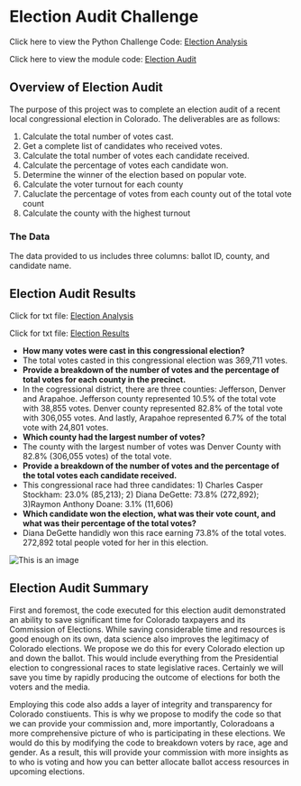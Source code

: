 # Election Audit Challenge 
Click here to view the Python Challenge Code: [Election Analysis](https://github.com/jzaragoza21/Election_Analysis/blob/main/PyPoll_Challenge.py)

Click here to view the module code: [Election Audit](https://github.com/jzaragoza21/Election_Analysis/blob/main/PyPoll.py)

## Overview of Election Audit

The purpose of this project was to complete an election audit of a recent local congressional election in Colorado. The deliverables are as follows: 
1. Calculate the total number of votes cast.
2. Get a complete list of candidates who received votes.
3. Calculate the total number of votes each candidate received.
4. Calculate the percentage of votes each candidate won.
5. Determine the winner of the election based on popular vote. 
6. Calculate the voter turnout for each county 
7. Caluclate the percentage of votes from each county out of the total vote count 
8. Calculate the county with the highest turnout

### The Data
The data provided to us includes three columns: ballot ID, county, and candidate name.

## Election Audit Results 

Click for txt file: [Election Analysis](https://github.com/jzaragoza21/Election_Analysis/blob/main/analysis/election_analysis.txt)

Click for txt file: [Election Results](https://github.com/jzaragoza21/Election_Analysis/blob/main/analysis/election_results.txt)

- **How many votes were cast in this congressional election?**
-  The total votes casted in this congressional election was 369,711 votes.
- **Provide a breakdown of the number of votes and the percentage of total votes for each county in the precinct.**
- In the cogressional district, there are three counties: Jefferson, Denver and Arapahoe. Jefferson county represented 10.5% of the total vote with 38,855 votes. Denver county represented 82.8% of the total vote with 306,055 votes. And lastly, Arapahoe represented 6.7% of the total vote with 24,801 votes. 
- **Which county had the largest number of votes?**
- The county with the largest number of votes was Denver County with 82.8% (306,055 votes) of the total vote. 
- **Provide a breakdown of the number of votes and the percentage of the total votes each candidate received.**
- This congressional race had three candidates: 1) Charles Casper Stockham: 23.0% (85,213); 2) Diana DeGette: 73.8% (272,892); 3)Raymon Anthony Doane: 3.1% (11,606)
- **Which candidate won the election, what was their vote count, and what was their percentage of the total votes?**
- Diana DeGette handidly won this race earning 73.8% of the total votes. 272,892 total people voted for her in this election.

![This is an image](https://github.com/jzaragoza21/Election_Analysis/blob/main/analysis/Election_Results_Text_Output.png)

## Election Audit Summary 

First and foremost, the code executed for this election audit demonstrated an ability to save significant time for Colorado taxpayers and its Commission of Elections. While saving considerable time and resources is good enough on its own, data science also improves the legitimacy of Colorado elections. We propose we do this for every Colorado election up and down the ballot. This would include everything from the Presidential election to congressional races to state legislative races. Certainly we will save you time by rapidly producing the outcome of elections for both the voters and the media. 

Employing this code also adds a layer of integrity and transparency for Colorado constiuents. This is why we propose to modify the code so that we can provide your commission and, more importantly, Coloradoans a more comprehensive picture of who is participating in these elections. We would do this by modifying the code to breakdown voters by race, age and gender. As a result, this will provide your commission with more insights as to who is voting and how you can better allocate ballot access resources in upcoming elections.  
